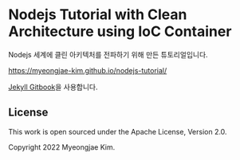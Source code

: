 # Nodejs Tutorial with Clean Architecture using IoC Container

Nodejs 세계에 클린 아키텍처를 전파하기 위해 만든 튜토리얼입니다.

https://myeongjae-kim.github.io/nodejs-tutorial/

[Jekyll Gitbook](https://github.com/sighingnow/jekyll-gitbook)을 사용합니다.

## License

This work is open sourced under the Apache License, Version 2.0.

Copyright 2022 Myeongjae Kim.
